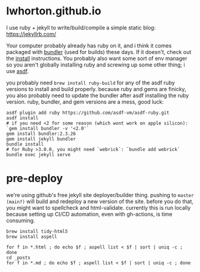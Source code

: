 # lwhorton.github.io

I use ruby + jekyll to write/build/compile a simple static blog: https://jekyllrb.com/

Your computer probably already has ruby on it, and i think it comes packaged
with [bundler](https://bundler.io/) (used for builds) these days. If it doesn't,
check out the [install](https://jekyllrb.com/docs/) instructions. You probably
also want some sort of env manager so you aren't globally installing ruby and
screwing up some other thing; i use [asdf](https://github.com/asdf-vm/asdf-ruby).

you probably need `brew install ruby-build` for any of the asdf ruby versions to
install and build properly. because ruby and gems are finicky, you also probably
need to update the bundler after asdf installing the ruby version. ruby,
bundler, and gem versions are a mess, good luck:

```
asdf plugin add ruby https://github.com/asdf-vm/asdf-ruby.git
asdf install
# if you need <2 for some reason (which wont work on apple silicon): `gem install bundler -v '<2.0'`
gem install bundler:2.3.26
gem install jekyll bundler
bundle install
# for Ruby >3.0.0, you might need `webrick`: `bundle add webrick`
bundle exec jekyll serve
```

# pre-deploy

we're using github's free jekyll site deployer/builder thing. pushing to `master
(main?)` will build and redeploy a new version of the site. before you do that,
you might want to spellcheck and html-validate. currently this is run locally
because setting up CI/CD automation, even with gh-actions, is time consuming.

```
brew install tidy-html5
brew install aspell

for f in *.html ; do echo $f ; aspell list < $f | sort | uniq -c ; done
cd _posts
for f in *.md ; do echo $f ; aspell list < $f | sort | uniq -c ; done
```


